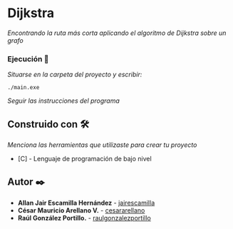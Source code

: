 # Dijkstra

_Encontrando la ruta más corta aplicando el algoritmo de Dijkstra sobre un grafo_



### Ejecución 🔧

_Situarse en la carpeta del proyecto y escribir:_

```
./main.exe
```

_Seguir las instrucciones del programa_


## Construido con 🛠️

_Menciona las herramientas que utilizaste para crear tu proyecto_

* [C] - Lenguaje de programación de bajo nivel


## Autor ✒️


* **Allan Jair Escamilla Hernández** - [jairescamilla](https://github.com/jairescamilla)
* **César Mauricio Arellano V.** - [cesararellano](https://github.com/cesararellano)
* **Raúl González Portillo.** - [raulgonzalezportillo](https://github.com/raulgonzalezportillo)

